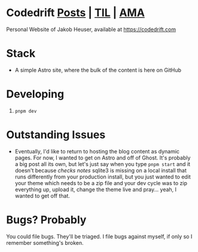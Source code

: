 # Codedrift [Posts](https://github.com/jakobo/codedrift/discussions/categories/thunked) | [TIL](https://github.com/jakobo/codedrift/discussions/categories/til) | [AMA](https://github.com/jakobo/codedrift/discussions/categories/ask-me-anything-ama)

Personal Website of Jakob Heuser, available at https://codedrift.com

# Stack

- A simple Astro site, where the bulk of the content is here on GitHub

# Developing

1. `pnpm dev`

# Outstanding Issues

- Eventually, I'd like to return to hosting the blog content as dynamic pages. For now, I wanted to get on Astro and off of Ghost. It's probably a big post all its own, but let's just say when you type `pnpm start` and it doesn't because _checks notes_ sqlite3 is missing on a local install that runs differently from your production install, but you just wanted to edit your theme which needs to be a zip file and your dev cycle was to zip everything up, upload it, change the theme live and pray... yeah, I wanted to get off that.

# Bugs? Probably

You could file bugs. They'll be triaged. I file bugs against myself, if only so I remember something's broken.
